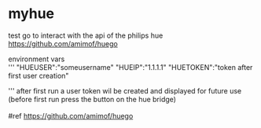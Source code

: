 # myhue
test go to interact with the api of the philips hue \
https://github.com/amimof/huego

environment vars \
'''
"HUEUSER":"someusername"
"HUEIP":"1.1.1.1"
"HUETOKEN":"token after first user creation"

'''
after first run a user token wil be created and displayed for future use \
(before first run press the button on the hue bridge) \
\
#ref
https://github.com/amimof/huego

